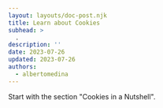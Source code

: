 ```yaml
---
layout: layouts/doc-post.njk
title: Learn about Cookies
subhead: >
  .
description: ''
date: 2023-07-26
updated: 2023-07-26
authors:
  - albertomedina
---
```


Start with the section "Cookies in a Nutshell".
